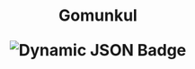 <center>
<h1> Gomunkul
  
![Dynamic JSON Badge](https://img.shields.io/badge/dynamic/json?url=http%3A%2F%2F193.233.232.62%3A8080%2Ftom&query=%24.count&logo=github&label=Repos%20count)
</h1>
</center>
